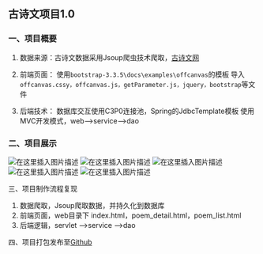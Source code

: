 ## 古诗文项目1.0

### 一、项目概要
1. 数据来源：古诗文数据采用Jsoup爬虫技术爬取，[古诗文网](https://www.gushiwen.org/gushi/)
2. 前端页面：
 使用`bootstrap-3.3.5\docs\examples\offcanvas`的模板
 导入`offcanvas.cssy，offcanvas.js，getParameter.js，jquery，bootstrap`等文件

3. 后端技术：
		数据库交互使用C3P0连接池，Spring的JdbcTemplate模板
		使用MVC开发模式，web-->service-->dao
		
### 二、项目展示
![在这里插入图片描述](https://img-blog.csdnimg.cn/20200909110500322.png?x-oss-process=image/watermark,type_ZmFuZ3poZW5naGVpdGk,shadow_10,text_aHR0cHM6Ly9ibG9nLmNzZG4ubmV0L3dlaXhpbl80NDUwNTE5NA==,size_16,color_FFFFFF,t_70#pic_center)
![在这里插入图片描述](https://img-blog.csdnimg.cn/20200909110541420.png?x-oss-process=image/watermark,type_ZmFuZ3poZW5naGVpdGk,shadow_10,text_aHR0cHM6Ly9ibG9nLmNzZG4ubmV0L3dlaXhpbl80NDUwNTE5NA==,size_16,color_FFFFFF,t_70#pic_center)
![在这里插入图片描述](https://img-blog.csdnimg.cn/20200909110607656.png?x-oss-process=image/watermark,type_ZmFuZ3poZW5naGVpdGk,shadow_10,text_aHR0cHM6Ly9ibG9nLmNzZG4ubmV0L3dlaXhpbl80NDUwNTE5NA==,size_16,color_FFFFFF,t_70#pic_center)
![在这里插入图片描述](https://img-blog.csdnimg.cn/20200909112212878.png?x-oss-process=image/watermark,type_ZmFuZ3poZW5naGVpdGk,shadow_10,text_aHR0cHM6Ly9ibG9nLmNzZG4ubmV0L3dlaXhpbl80NDUwNTE5NA==,size_16,color_FFFFFF,t_70#pic_center)
![在这里插入图片描述](https://img-blog.csdnimg.cn/20200909112333230.png?x-oss-process=image/watermark,type_ZmFuZ3poZW5naGVpdGk,shadow_10,text_aHR0cHM6Ly9ibG9nLmNzZG4ubmV0L3dlaXhpbl80NDUwNTE5NA==,size_16,color_FFFFFF,t_70#pic_center)

三、项目制作流程复现
1. 数据爬取，Jsoup爬取数据，并持久化到数据库
2. 前端页面，web目录下 index.html，poem_detail.html，poem_list.html
3. 后端逻辑，servlet -->service -->dao


四、项目打包发布至[Github]()